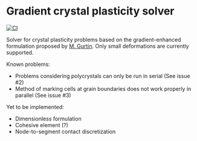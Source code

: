# Gradient crystal plasticity solver

[![CI](https://github.com/j507/gCP/actions/workflows/main.yml/badge.svg)](https://github.com/j507/gCP/actions/workflows/main.yml)

Solver for crystal plasticity problems based on the gradient-enhanced formulation proposed by [M. Gurtin](https://doi.org/10.1016/S0022-5096(99)00059-9). Only small deformations are currently supported.

Known problems:
- Problems considering polycrystals can only be run in serial (See issue #2)
- Method of marking cells at grain boundaries does not work properly in parallel (See issue #3)

Yet to be implemented:
- Dimensionless formulation
- Cohesive element (?)
- Node-to-segment contact discretization
